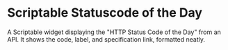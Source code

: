 # Scriptable Statuscode of the Day
 A Scriptable widget displaying the "HTTP Status Code of the Day" from an API. It shows the code, label, and specification link, formatted neatly.
